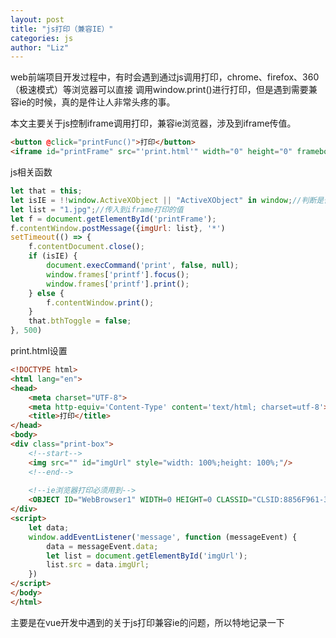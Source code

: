 ```yaml
---
layout: post
title: "js打印（兼容IE）"
categories: js
author: "Liz"
---
```


web前端项目开发过程中，有时会遇到通过js调用打印，chrome、firefox、360（极速模式）等浏览器可以直接
调用window.print()进行打印，但是遇到需要兼容ie的时候，真的是件让人非常头疼的事。

本文主要关于js控制iframe调用打印，兼容ie浏览器，涉及到iframe传值。

```html
<button @click="printFunc()">打印</button>
<iframe id="printFrame" src="'print.html'" width="0" height="0" frameborder="0">打印</iframe>
```

js相关函数

```js
let that = this;
let isIE = !!window.ActiveXObject || "ActiveXObject" in window;//判断是否是IE浏览器
let list = "1.jpg";//传入到iframe打印的值
let f = document.getElementById('printFrame');
f.contentWindow.postMessage({imgUrl: list}, '*')
setTimeout(() => {
    f.contentDocument.close();
    if (isIE) {
        document.execCommand('print', false, null);
        window.frames['printf'].focus();
        window.frames['printf'].print();
    } else {
        f.contentWindow.print();
    }
    that.bthToggle = false;
}, 500)
```

print.html设置

```html
<!DOCTYPE html>
<html lang="en">
<head>
    <meta charset="UTF-8">
    <meta http-equiv='Content-Type' content='text/html; charset=utf-8'>
    <title>打印</title>
</head>
<body>
<div class="print-box">
    <!--start-->
    <img src="" id="imgUrl" style="width: 100%;height: 100%;"/>
    <!--end-->
    
    <!--ie浏览器打印必须用到-->
    <OBJECT ID="WebBrowser1" WIDTH=0 HEIGHT=0 CLASSID="CLSID:8856F961-340A-11D0-A96B-00C04FD705A2"></OBJECT>
</div>
<script>
    let data;
    window.addEventListener('message', function (messageEvent) {
        data = messageEvent.data;
        let list = document.getElementById('imgUrl');
        list.src = data.imgUrl;
    })
</script>
</body>
</html>
```
主要是在vue开发中遇到的关于js打印兼容ie的问题，所以特地记录一下
